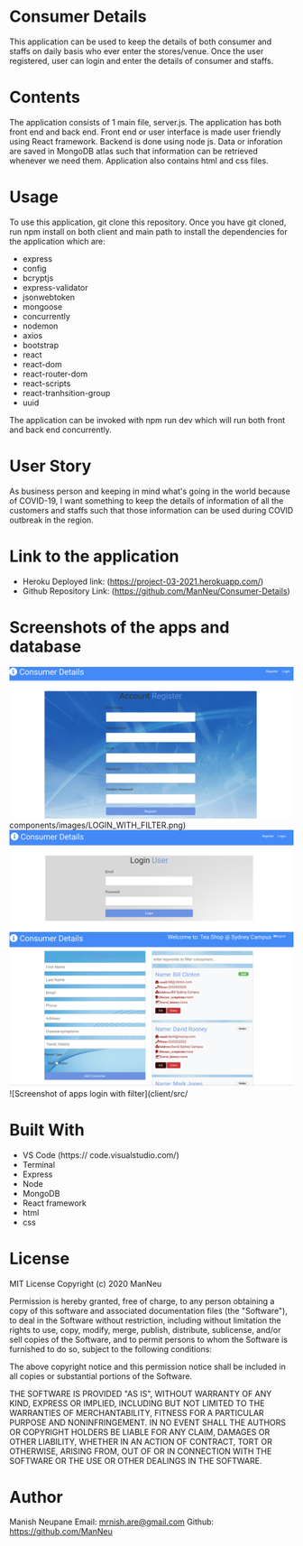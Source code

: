 # Consumer Details

This application can be used to keep the details of both consumer and staffs on daily basis who ever enter the stores/venue. Once the user registered, user can login and enter the details of consumer and staffs.

# Contents

The application consists of 1 main file, server.js. The application has both front end and back end. Front end or user interface is made user friendly using React framework. Backend is done using node js. Data or inforation are saved in MongoDB atlas such that information can be retrieved whenever we need them. Application also contains html and css files.

# Usage

To use this application, git clone this repository. Once you have git cloned, run npm install on both client and main path to install the dependencies for the application which are:

- express
- config
- bcryptjs
- express-validator
- jsonwebtoken
- mongoose
- concurrently
- nodemon
- axios
- bootstrap
- react
- react-dom
- react-router-dom
- react-scripts
- react-tranhsition-group
- uuid

The application can be invoked with npm run dev which will run both front and back end concurrently.

# User Story

As business person and keeping in mind what's going in the world because of COVID-19, I want something to keep the details of information of all the customers and staffs such that those information can be used during COVID outbreak in the region.

# Link to the application

- Heroku Deployed link: (https://project-03-2021.herokuapp.com/)
- Github Repository Link: (https://github.com/ManNeu/Consumer-Details)

# Screenshots of the apps and database

![Screenshot of apps register page](client/src/components/images/RegisterPage.png)
components/images/LOGIN_WITH_FILTER.png)
![Screenshot of apps login page](client/src/components/images/LoginPage.png)
![Screenshot of apps homepage](client/src/components/images/homePage.png)
![Screenshot of apps login with filter](client/src/

# Built With

- VS Code (https:// code.visualstudio.com/)
- Terminal
- Express
- Node
- MongoDB
- React framework
- html
- css

# License

MIT License Copyright (c) 2020 ManNeu

Permission is hereby granted, free of charge, to any person obtaining a copy of this software and associated documentation files (the "Software"), to deal in the Software without restriction, including without limitation the rights to use, copy, modify, merge, publish, distribute, sublicense, and/or sell copies of the Software, and to permit persons to whom the Software is furnished to do so, subject to the following conditions:

The above copyright notice and this permission notice shall be included in all copies or substantial portions of the Software.

THE SOFTWARE IS PROVIDED "AS IS", WITHOUT WARRANTY OF ANY KIND, EXPRESS OR IMPLIED, INCLUDING BUT NOT LIMITED TO THE WARRANTIES OF MERCHANTABILITY, FITNESS FOR A PARTICULAR PURPOSE AND NONINFRINGEMENT. IN NO EVENT SHALL THE AUTHORS OR COPYRIGHT HOLDERS BE LIABLE FOR ANY CLAIM, DAMAGES OR OTHER LIABILITY, WHETHER IN AN ACTION OF CONTRACT, TORT OR OTHERWISE, ARISING FROM, OUT OF OR IN CONNECTION WITH THE SOFTWARE OR THE USE OR OTHER DEALINGS IN THE SOFTWARE.

# Author

Manish Neupane
Email: mrnish.are@gmail.com
Github: https://github.com/ManNeu
